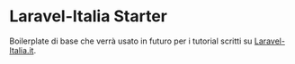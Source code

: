 # Laravel-Italia Starter

Boilerplate di base che verrà usato in futuro per i tutorial scritti su [Laravel-Italia.it](http://laravel-italia.it).
